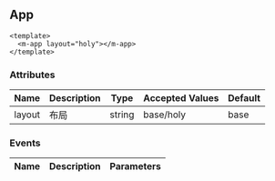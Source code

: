 ## App

```vue  
<template>
  <m-app layout="holy"></m-app>
</template>
```

### Attributes
| Name      | Description          | Type      | Accepted Values       | Default  |
|---------- |-------------- |---------- |--------------------------------  |-------- |
| layout | 布局 | string | base/holy | base |

### Events
| Name | Description | Parameters |
|---------- |-------- |---------- |
